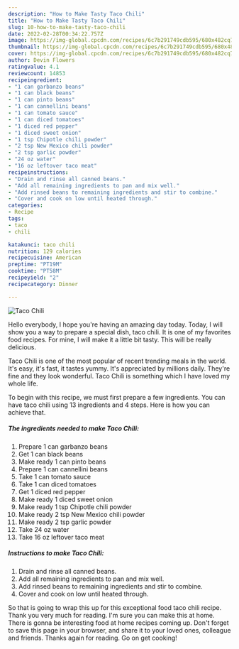 ```yaml
---
description: "How to Make Tasty Taco Chili"
title: "How to Make Tasty Taco Chili"
slug: 10-how-to-make-tasty-taco-chili
date: 2022-02-28T00:34:22.757Z
image: https://img-global.cpcdn.com/recipes/6c7b291749cdb595/680x482cq70/taco-chili-recipe-main-photo.jpg
thumbnail: https://img-global.cpcdn.com/recipes/6c7b291749cdb595/680x482cq70/taco-chili-recipe-main-photo.jpg
cover: https://img-global.cpcdn.com/recipes/6c7b291749cdb595/680x482cq70/taco-chili-recipe-main-photo.jpg
author: Devin Flowers
ratingvalue: 4.1
reviewcount: 14853
recipeingredient:
- "1 can garbanzo beans"
- "1 can black beans"
- "1 can pinto beans"
- "1 can cannellini beans"
- "1 can tomato sauce"
- "1 can diced tomatoes"
- "1 diced red pepper"
- "1 diced sweet onion"
- "1 tsp Chipotle chili powder"
- "2 tsp New Mexico chili powder"
- "2 tsp garlic powder"
- "24 oz water"
- "16 oz leftover taco meat"
recipeinstructions:
- "Drain and rinse all canned beans."
- "Add all remaining ingredients to pan and mix well."
- "Add rinsed beans to remaining ingredients and stir to combine."
- "Cover and cook on low until heated through."
categories:
- Recipe
tags:
- taco
- chili

katakunci: taco chili 
nutrition: 129 calories
recipecuisine: American
preptime: "PT19M"
cooktime: "PT58M"
recipeyield: "2"
recipecategory: Dinner

---
```



![Taco Chili](https://img-global.cpcdn.com/recipes/6c7b291749cdb595/680x482cq70/taco-chili-recipe-main-photo.jpg)

Hello everybody, I hope you're having an amazing day today. Today, I will show you a way to prepare a special dish, taco chili. It is one of my favorites food recipes. For mine, I will make it a little bit tasty. This will be really delicious.



Taco Chili is one of the most popular of recent trending meals in the world. It's easy, it's fast, it tastes yummy. It's appreciated by millions daily. They're fine and they look wonderful. Taco Chili is something which I have loved my whole life.


To begin with this recipe, we must first prepare a few ingredients. You can have taco chili using 13 ingredients and 4 steps. Here is how you can achieve that.

<!--inarticleads1-->

##### The ingredients needed to make Taco Chili:

1. Prepare 1 can garbanzo beans
1. Get 1 can black beans
1. Make ready 1 can pinto beans
1. Prepare 1 can cannellini beans
1. Take 1 can tomato sauce
1. Take 1 can diced tomatoes
1. Get 1 diced red pepper
1. Make ready 1 diced sweet onion
1. Make ready 1 tsp Chipotle chili powder
1. Make ready 2 tsp New Mexico chili powder
1. Make ready 2 tsp garlic powder
1. Take 24 oz water
1. Take 16 oz leftover taco meat




<!--inarticleads2-->

##### Instructions to make Taco Chili:

1. Drain and rinse all canned beans.
1. Add all remaining ingredients to pan and mix well.
1. Add rinsed beans to remaining ingredients and stir to combine.
1. Cover and cook on low until heated through.




So that is going to wrap this up for this exceptional food taco chili recipe. Thank you very much for reading. I'm sure you can make this at home. There is gonna be interesting food at home recipes coming up. Don't forget to save this page in your browser, and share it to your loved ones, colleague and friends. Thanks again for reading. Go on get cooking!
